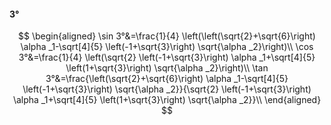 #### 3°

$$
\begin{aligned}
\sin 3°&=\frac{1}{4} \left(\left(\sqrt{2}+\sqrt{6}\right) \alpha _1-\sqrt[4]{5} \left(-1+\sqrt{3}\right) \sqrt{\alpha _2}\right)\\
\cos 3°&=\frac{1}{4} \left(\sqrt{2} \left(-1+\sqrt{3}\right) \alpha _1+\sqrt[4]{5} \left(1+\sqrt{3}\right) \sqrt{\alpha _2}\right)\\
\tan 3°&=\frac{\left(\sqrt{2}+\sqrt{6}\right) \alpha _1-\sqrt[4]{5} \left(-1+\sqrt{3}\right) \sqrt{\alpha _2}}{\sqrt{2} \left(-1+\sqrt{3}\right) \alpha _1+\sqrt[4]{5}
\left(1+\sqrt{3}\right) \sqrt{\alpha _2}}\\
\end{aligned}
$$

